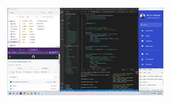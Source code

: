 <a href="https://github.com/McJim69/flutter-sample" target="_blank"><img src="screenshot.jpg" width="350"></a> 